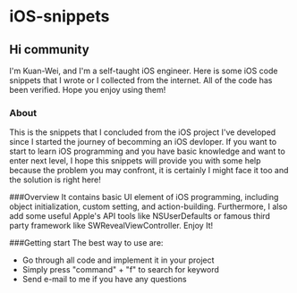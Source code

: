 # iOS-snippets
## Hi community

I'm Kuan-Wei, and I'm a self-taught iOS engineer. Here is some iOS code snippets that I wrote or I collected from the internet. All of the code has been verified. Hope you enjoy using them!

### About
This is the snippets that I concluded from the iOS project I've developed since I started the journey of becomming an iOS devloper. If you want to start to learn iOS programming and you have basic knowledge and want to enter next level, I hope this snippets will provide you with some help because the problem you may confront, it is certainly I might face it too and the solution is right here!

###Overview
It contains basic UI element of iOS programming, including object initialization, custom setting, and action-building. Furthermore, I also add some useful Apple's API tools like NSUserDefaults or famous third party framework like SWRevealViewController. Enjoy It!

###Getting start
The best way to use are:

* Go through all code and implement it in your project
* Simply press "command" + "f" to search for keyword
* Send e-mail to me if you have any questions
